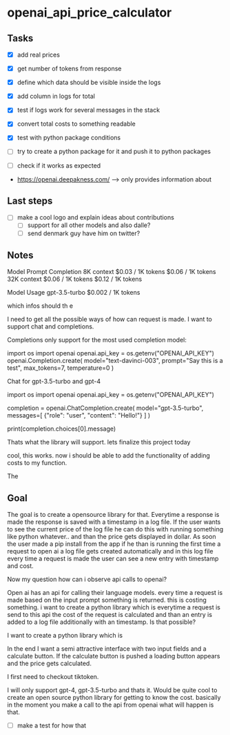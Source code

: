 # openai_api_price_calculator

## Tasks
- [x] add real prices
- [x] get number of tokens from response
- [x] define which data should be visible inside the logs 
- [x] add column in logs for total
- [x] test if logs work for several messages in the stack
- [x] convert total costs to something readable 

- [x] test with python package conditions 

- [ ] try to create a python package for it and push it to python packages

- [ ] check if it works as expected   


- https://openai.deepakness.com/ --> only provides information about 

## Last steps
- [ ] make a cool logo and explain ideas about contributions
    - [ ] support for all other models and also dalle?
    - [ ] send denmark guy have him on twitter?

## Notes 

Model	Prompt	Completion
8K context	$0.03 / 1K tokens	$0.06 / 1K tokens
32K context	$0.06 / 1K tokens	$0.12 / 1K tokens

Model	Usage
gpt-3.5-turbo	$0.002 / 1K tokens

which infos should th e

I need to get all the possible ways of how can request is made. I want to support chat and completions.

Completions only support for the most used completion model:

import os
import openai
openai.api_key = os.getenv("OPENAI_API_KEY")
openai.Completion.create(
  model="text-davinci-003",
  prompt="Say this is a test",
  max_tokens=7,
  temperature=0
)

Chat for gpt-3.5-turbo and gpt-4 

import os
import openai
openai.api_key = os.getenv("OPENAI_API_KEY")

completion = openai.ChatCompletion.create(
  model="gpt-3.5-turbo",
  messages=[
    {"role": "user", "content": "Hello!"}
  ]
)

print(completion.choices[0].message)

Thats what the library will support. lets finalize this project today

cool, this works. now i should be able to add the functionality of adding costs to my function. 

The 

## Goal

The goal is to create a opensource library for that. Everytime a response is made the response is saved with a timestamp in a log file. If the user wants to see the current price of the log file he can do this with running something like python whatever.. and than the price gets displayed in dollar. As soon the user made a pip install from the app if he than is running the first time a request to open ai a log file gets created automatically and in this log file every time a request is made the user can see a new entry with timestamp and cost. 

Now my question how can i observe api calls to openai?


Open ai has an api for calling their language models. every time a request is made based on the input prompt something is returned. this is costing something. i want to create a python library which is everytime a request is send to this api the cost of the request is calculated and than an entry is added to a log file additionally with an timestamp. Is that possible? 

I want to create a python library which is 

In the end I want a semi attractive interface with two input fields and a calculate button. If the calculate button is pushed a loading button appears and the price gets calculated. 

I first need to checkout tiktoken. 

I will only support gpt-4, gpt-3.5-turbo and thats it. Would be quite cool to create an open source python library for getting to know the cost. basically in the moment you make a call to the api from openai what will happen is that. 

- [ ] make a test for how that